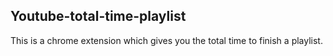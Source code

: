 ## Youtube-total-time-playlist
This is a chrome extension which gives you the total time to finish a playlist.
